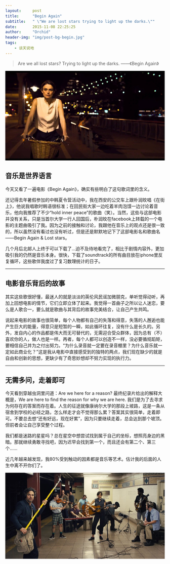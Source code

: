 ```yaml
---
layout:     post
title:      "Begin Again"
subtitle:   " \"We are lost stars trying to light up the darks.\""
date:       2015-11-08 22:25:25
author:     "Orchid"
header-img: "img/post-bg-begin.jpg"
tags:
    - 谈天说地
---
```


> Are we all lost stars? Trying to light up the darks. ——《Begin Again》

![img1](/img/in-post/1108riding.jpg)

## 音乐是世界语言

今天又看了一遍电影《Begin Again》，确实有些明白了这句歌词里的含义。

还记得去年暑假参加的中韩夏令营活动中，我在西安的公交车上跟朴润旼唱《在街上》，他说我唱歌时韩语很标准；在回民街大家一边吃着羊肉泡馍一边讨论着音乐，他向我推荐了不少“hold inner peace”的歌曲（笑）。当然，这些与这部电影并没有关系，只是当首尔大学一行人回国后，朴润旼在facebook上转载的一个电影的主题曲吸引了我。因为之前的接触和讨论，我跟他在音乐上的观点还是很一致的，所以虽然没有看过也没有听过，但是还是默默地记下了这部电影名和歌曲名——Begin Again & Lost stars。

几个月后北邮人上终于可以下载了…迫不及待地看完了，相比于剧情内容外，更加吸引我的仍然是音乐本身。很快，下载了soundtrack的所有曲目放在iphone里反复循环，这些歌伴我度过了复习数理统计的日子。

---

## 电影音乐背后的故事

其实这些歌很好懂，最迷人的就是淡淡的英伦风民谣加微朋克，单听觉得动听，再加上回想电影的情节，它们立即立体了起来。我觉得一首曲子之所以让人迷恋，要么是人歌合一，要么就是歌曲与其背后的故事完美结合，让自己产生共鸣。

说起来电影的故事也很简单，每个人物都有自己的失落和得意，失落的人邂逅也能产生巨大的能量，得意只是短暂的一瞬，如此循环往复，没有什么是长久的。另外，发自内心的作品都是伟大而无可替代的，无需迎合受众群体，因为总有（不）喜欢你的人，做人也是一样。再者，每个人都可以创造不一样，没必要循规蹈矩，要相信自己并为之付出努力。“为什么录音就一定要在录音棚里？为什么音乐就一定如此商业化？”这是我从电影中直接感受到的独特的两点，我们现在缺少的就是自由和创新的思想，更缺少有了奇思妙想却不努力实现的执行力。

---

## 无需多问，走着即可

今天看到穿越虫洞里问道：Are we here for a reason? 最终纪录片给出的解释大概是，We are here to find the reason for why we are here. 我们是为了去寻求为何存在的答案而存在着。人生的征途就像康纳尔大学的那段上坡路，这是一条从宿舍到学校的必经之路，怎么样走才会不觉得那么累？答案其实很简单，走着即可。不要总去想“还有好远，现在好累”，因为只要继续走着，总会达到那个坡顶。但前者会让自己享受整个过程。

我们都是迷路的星星吗？总在星空中想尝试找到属于自己的坐标，想照亮身边的黑暗。那就继续勇敢寻找吧，因为迟早会找到第一个，而且还会有第二个、第三个……

近几年越来越发现，我80%受到触动的因素都是音乐等艺术。估计我的后面的人生中离不开你们了。

![img2](/img/in-post/1108band1.jpg)